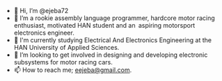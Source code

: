 - 👋 Hi, I’m @ejeba72
- 👀 I’m a rookie assembly language programmer, hardcore motor racing enthusiast, motivated HAN student and an aspiring motorsport electronics engineer.
- 🌱 I'm currently studying Electrical And Electronics Engineering at the HAN University of Applied Sciences.
- 💞️ I’m looking to get involved in designing and developing electronic subsystems for motor racing cars.
- 📫 How to reach me; eejeba@gmail.com.

<!---
ejeba72/ejeba72 is a ✨ special ✨ repository because its `README.md` (this file) appears on your GitHub profile.
You can click the Preview link to take a look at your changes.
--->
